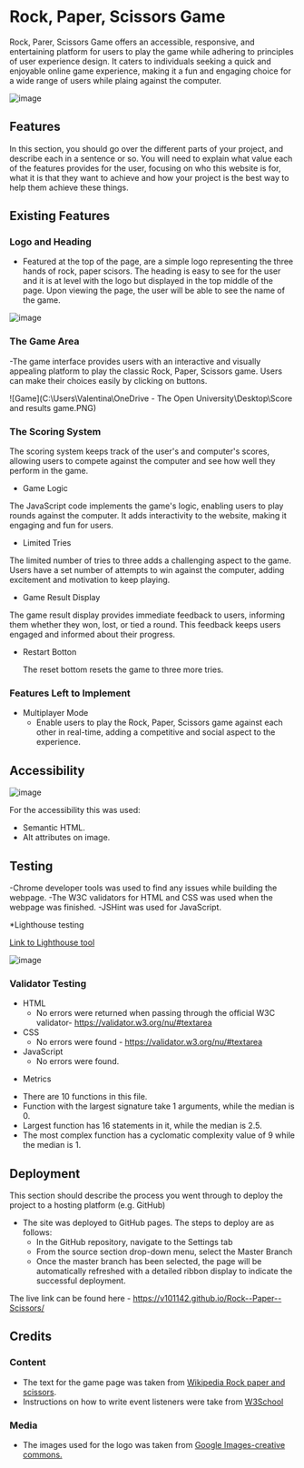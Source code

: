 # Rock, Paper, Scissors Game 

Rock, Parer, Scissors Game offers an accessible, responsive, and entertaining platform for users to play the game while adhering to principles of user experience design. It caters to individuals seeking a quick and enjoyable online game experience, making it a fun and engaging choice for a wide range of users while plaing against the computer. 

![image](https://github.com/V101142/Rock--Paper--Scissors/assets/137928565/5a694632-6862-436c-b532-1d0cc4974e04)

## Features 

In this section, you should go over the different parts of your project, and describe each in a sentence or so. You will need to explain what value each of the features provides for the user, focusing on who this website is for, what it is that they want to achieve and how your project is the best way to help them achieve these things.

## Existing Features

### Logo and Heading

  - Featured at the top of the page, are a simple logo representing the three hands of rock, paper scisors. The heading is easy to see for the user and it is at level with the logo but displayed in the top middle of the page. Upon viewing the page, the user will be able to see the name of the game.

![image](![image](https://github.com/V101142/Rock--Paper--Scissors/assets/137928565/e5b10011-530a-47b8-9ac2-57a31350031f)
)

### The Game Area

 -The game interface provides users with an interactive and visually appealing platform to play the classic Rock, Paper, Scissors game. Users can make their choices easily by clicking on buttons.

![Game](C:\Users\Valentina\OneDrive - The Open University\Desktop\Score and results game.PNG)

### The Scoring System

 The scoring system keeps track of the user's and computer's scores, allowing users to compete against the computer and see how well they perform in the game.

- Game Logic

 The JavaScript code implements the game's logic, enabling users to play rounds against the computer. It adds interactivity to the website, making it engaging and fun for users.

- Limited Tries

 The limited number of tries to three adds a challenging aspect to the game. Users have a set number of attempts to win against the computer, adding excitement and motivation to keep playing.

- Game Result Display

 The game result display provides immediate feedback to users, informing them whether they won, lost, or tied a round. This feedback keeps users engaged and informed about their progress.

- Restart Botton

  The reset bottom resets the game to three more tries. 
  
### Features Left to Implement

- Multiplayer Mode
  - Enable users to play the Rock, Paper, Scissors game against each other in real-time, adding a competitive and social aspect to the experience.

## Accessibility
![image](https://github.com/V101142/Rock--Paper--Scissors/assets/137928565/f4483b89-90dd-44ac-9f04-51f6994739c3)

For the accessibility this was used:
- Semantic HTML.
- Alt attributes on image.

## Testing 
-Chrome developer tools was used to find any issues while building the webpage.
-The W3C validators for HTML and CSS was used when the webpage was finished. 
-JSHint was used for JavaScript.

*Lighthouse testing

[Link to Lighthouse tool](https://8000-v101142-rock-paper-sci-7qwkvnyxdp.us2.codeanyapp.com/)

![image](https://github.com/V101142/Rock--Paper--Scissors/assets/137928565/3722ef04-9a97-4bfc-a5bb-6b099412124e)

### Validator Testing 
- HTML
    - No errors were returned when passing through the official W3C validator- https://validator.w3.org/nu/#textarea
- CSS
    - No errors were found - https://validator.w3.org/nu/#textarea
- JavaScript
    - No errors were found.
* Metrics
- There are 10 functions in this file.
- Function with the largest signature take 1 arguments, while the median is 0.
- Largest function has 16 statements in it, while the median is 2.5.
- The most complex function has a cyclomatic complexity value of 9 while the median is 1.
      

## Deployment
This section should describe the process you went through to deploy the project to a hosting platform (e.g. GitHub) 

- The site was deployed to GitHub pages. The steps to deploy are as follows: 
  - In the GitHub repository, navigate to the Settings tab 
  - From the source section drop-down menu, select the Master Branch
  - Once the master branch has been selected, the page will be automatically refreshed with a detailed ribbon display to indicate the successful deployment. 

The live link can be found here - https://v101142.github.io/Rock--Paper--Scissors/


## Credits 

### Content 
- The text for the game page was taken from [Wikipedia Rock paper and scissors](https://en.wikipedia.org/wiki/Rock_paper_scissors). 
- Instructions on how to write event listeners were take from [W3School](https://www.w3schools.com/js/js_htmldom_eventlistener.asp#:~:text=removeEventListener()%20method.-,Syntax,call%20when%20the%20event%20occurs.)

### Media
- The images used for the logo was taken from [Google Images-creative commons.](https://8000-v101142-rock-paper-sci-7qwkvnyxdp.us2.codeanyapp.com/assets/images/logo.image.png)
